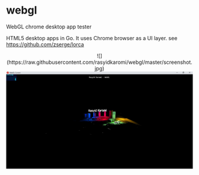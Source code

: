 # webgl
WebGL chrome desktop app tester

HTML5 desktop apps in Go. It uses Chrome browser as a UI layer.
see https://github.com/zserge/lorca


<div align="center">
  ![](https://raw.githubusercontent.com/rasyidkaromi/webgl/master/screenshot.jpg)
<img  src="https://raw.githubusercontent.com/rasyidkaromi/webgl/master/screenshot.jpg"  width="600px" />
</div>
  
  

